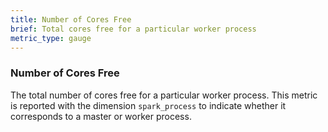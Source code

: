 ```yaml
---
title: Number of Cores Free 
brief: Total cores free for a particular worker process
metric_type: gauge
---
```

### Number of Cores Free
The total number of cores free for a particular worker process. This metric is reported with the dimension `spark_process` to indicate whether it corresponds to a master or worker process. 
